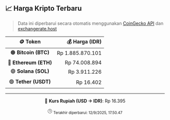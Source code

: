

<!-- HARGA_KRIPTO -->
## 📈 Harga Kripto Terbaru

> Data ini diperbarui secara otomatis menggunakan [CoinGecko API](https://www.coingecko.com/) dan [exchangerate.host](https://exchangerate.host/)

<div align="center">

| 🪙 Token | 💰 Harga (IDR) |
|:------:|---------------:|
| 🟠 **Bitcoin (BTC)**   | Rp 1.885.870.101 |
| 🔵 **Ethereum (ETH)**  | Rp 74.008.894 |
| 🟣 **Solana (SOL)**    | Rp 3.911.226 |
| 🟢 **Tether (USDT)**   | Rp 16.402 |

---

💱 **Kurs Rupiah (USD → IDR)**: Rp 16.395

🕒 <sub>Terakhir diperbarui: 12/9/2025, 17.50.47</sub>

</div>
<!-- /HARGA_KRIPTO -->